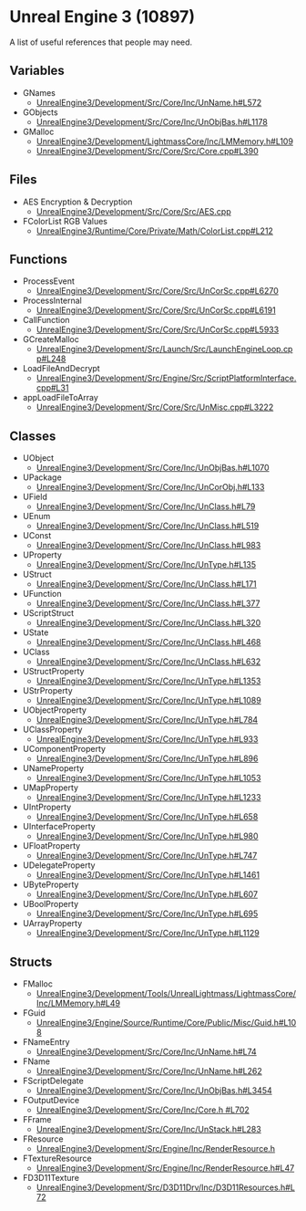 # Unreal Engine 3 (10897)

A list of useful references that people may need.

## Variables
- GNames
  - [UnrealEngine3/Development/Src/Core/Inc/UnName.h#L572](https://github.com/CodeRedModding/UnrealEngine3/blob/main/Development/Src/Core/Inc/UnName.h#L572)
- GObjects
  - [UnrealEngine3/Development/Src/Core/Inc/UnObjBas.h#L1178](https://github.com/CodeRedModding/UnrealEngine3/blob/main/Development/Src/Core/Inc/UnObjBas.h#L1178)
- GMalloc
  - [UnrealEngine3/Development/LightmassCore/Inc/LMMemory.h#L109](https://github.com/CodeRedModding/UnrealEngine3/blob/main/Development/Tools/UnrealLightmass/LightmassCore/Inc/LMMemory.h#L109)
  - [UnrealEngine3/Development/Src/Core/Src/Core.cpp#L390](https://github.com/CodeRedModding/UnrealEngine3/blob/main/Development/Src/Core/Src/Core.cpp#L390)

 ## Files
- AES Encryption & Decryption
  - [UnrealEngine3/Development/Src/Core/Src/AES.cpp](https://github.com/CodeRedModding/UnrealEngine3/blob/main/Development/Src/Core/Src/AES.cpp)
- FColorList RGB Values
  - [UnrealEngine3/Runtime/Core/Private/Math/ColorList.cpp#L212](https://github.com/EpicGames/UnrealEngine/blob/release/Engine/Source/Runtime/Core/Private/Math/ColorList.cpp#L212)

## Functions
- ProcessEvent
  - [UnrealEngine3/Development/Src/Core/Src/UnCorSc.cpp#L6270](https://github.com/CodeRedModding/UnrealEngine3/blob/main/Development/Src/Core/Src/UnCorSc.cpp#L6270)
- ProcessInternal
  - [UnrealEngine3/Development/Src/Core/Src/UnCorSc.cpp#L6191](https://github.com/CodeRedModding/UnrealEngine3/blob/main/Development/Src/Core/Src/UnCorSc.cpp#L6191)
- CallFunction
  - [UnrealEngine3/Development/Src/Core/Src/UnCorSc.cpp#L5933](https://github.com/CodeRedModding/UnrealEngine3/blob/main/Development/Src/Core/Src/UnCorSc.cpp#L5933)
- GCreateMalloc
  - [UnrealEngine3/Development/Src/Launch/Src/LaunchEngineLoop.cpp#L248](https://github.com/CodeRedModding/UnrealEngine3/blob/main/Development/Src/Launch/Src/LaunchEngineLoop.cpp#L248)
- LoadFileAndDecrypt
  - [UnrealEngine3/Development/Src/Engine/Src/ScriptPlatformInterface.cpp#L31](https://github.com/CodeRedModding/UnrealEngine3/blob/main/Development/Src/Engine/Src/ScriptPlatformInterface.cpp#L31)
- appLoadFileToArray
  - [UnrealEngine3/Development/Src/Core/Src/UnMisc.cpp#L3222](https://github.com/CodeRedModding/UnrealEngine3/blob/main/Development/Src/Core/Src/UnMisc.cpp#L3222)

## Classes
- UObject
  - [UnrealEngine3/Development/Src/Core/Inc/UnObjBas.h#L1070](https://github.com/CodeRedModding/UnrealEngine3/blob/main/Development/Src/Core/Inc/UnObjBas.h#L1070)
- UPackage
  - [UnrealEngine3/Development/Src/Core/Inc/UnCorObj.h#L133](https://github.com/CodeRedModding/UnrealEngine3/blob/main/Development/Src/Core/Inc/UnCorObj.h#L133)
- UField
  - [UnrealEngine3/Development/Src/Core/Inc/UnClass.h#L79](https://github.com/CodeRedModding/UnrealEngine3/blob/main/Development/Src/Core/Inc/UnClass.h#L79)
- UEnum
  - [UnrealEngine3/Development/Src/Core/Inc/UnClass.h#L519](https://github.com/CodeRedModding/UnrealEngine3/blob/main/Development/Src/Core/Inc/UnClass.h#L519)
- UConst
  - [UnrealEngine3/Development/Src/Core/Inc/UnClass.h#L983](https://github.com/CodeRedModding/UnrealEngine3/blob/main/Development/Src/Core/Inc/UnClass.h#L983)
- UProperty
  - [UnrealEngine3/Development/Src/Core/Inc/UnType.h#L135](https://github.com/CodeRedModding/UnrealEngine3/blob/main/Development/Src/Core/Inc/UnType.h#L135)
- UStruct
  - [UnrealEngine3/Development/Src/Core/Inc/UnClass.h#L171](https://github.com/CodeRedModding/UnrealEngine3/blob/main/Development/Src/Core/Inc/UnClass.h#L171)
- UFunction
  - [UnrealEngine3/Development/Src/Core/Inc/UnClass.h#L377](https://github.com/CodeRedModding/UnrealEngine3/blob/main/Development/Src/Core/Inc/UnClass.h#L377)
- UScriptStruct
  - [UnrealEngine3/Development/Src/Core/Inc/UnClass.h#L320](https://github.com/CodeRedModding/UnrealEngine3/blob/main/Development/Src/Core/Inc/UnClass.h#L320)
- UState
  - [UnrealEngine3/Development/Src/Core/Inc/UnClass.h#L468](https://github.com/CodeRedModding/UnrealEngine3/blob/main/Development/Src/Core/Inc/UnClass.h#L468)
- UClass
  - [UnrealEngine3/Development/Src/Core/Inc/UnClass.h#L632](https://github.com/CodeRedModding/UnrealEngine3/blob/main/Development/Src/Core/Inc/UnClass.h#L632)
- UStructProperty
  - [UnrealEngine3/Development/Src/Core/Inc/UnType.h#L1353](https://github.com/CodeRedModding/UnrealEngine3/blob/main/Development/Src/Core/Inc/UnType.h#L1353)
- UStrProperty
  - [UnrealEngine3/Development/Src/Core/Inc/UnType.h#L1089](https://github.com/CodeRedModding/UnrealEngine3/blob/main/Development/Src/Core/Inc/UnType.h#L1089)
- UObjectProperty
  - [UnrealEngine3/Development/Src/Core/Inc/UnType.h#L784](https://github.com/CodeRedModding/UnrealEngine3/blob/main/Development/Src/Core/Inc/UnType.h#L784)
- UClassProperty
  - [UnrealEngine3/Development/Src/Core/Inc/UnType.h#L933](https://github.com/CodeRedModding/UnrealEngine3/blob/main/Development/Src/Core/Inc/UnType.h#L933)
- UComponentProperty
  - [UnrealEngine3/Development/Src/Core/Inc/UnType.h#L896](https://github.com/CodeRedModding/UnrealEngine3/blob/main/Development/Src/Core/Inc/UnType.h#L896)
- UNameProperty
  - [UnrealEngine3/Development/Src/Core/Inc/UnType.h#L1053](https://github.com/CodeRedModding/UnrealEngine3/blob/main/Development/Src/Core/Inc/UnType.h#L1053)
- UMapProperty
  - [UnrealEngine3/Development/Src/Core/Inc/UnType.h#L1233](https://github.com/CodeRedModding/UnrealEngine3/blob/main/Development/Src/Core/Inc/UnType.h#L1233)
- UIntProperty
  - [UnrealEngine3/Development/Src/Core/Inc/UnType.h#L658](https://github.com/CodeRedModding/UnrealEngine3/blob/main/Development/Src/Core/Inc/UnType.h#L658)
- UInterfaceProperty
  - [UnrealEngine3/Development/Src/Core/Inc/UnType.h#L980](https://github.com/CodeRedModding/UnrealEngine3/blob/main/Development/Src/Core/Inc/UnType.h#L980)
- UFloatProperty
  - [UnrealEngine3/Development/Src/Core/Inc/UnType.h#L747](https://github.com/CodeRedModding/UnrealEngine3/blob/main/Development/Src/Core/Inc/UnType.h#L747)
- UDelegateProperty
  - [UnrealEngine3/Development/Src/Core/Inc/UnType.h#L1461](https://github.com/CodeRedModding/UnrealEngine3/blob/main/Development/Src/Core/Inc/UnType.h#L1461)
- UByteProperty
  - [UnrealEngine3/Development/Src/Core/Inc/UnType.h#L607](https://github.com/CodeRedModding/UnrealEngine3/blob/main/Development/Src/Core/Inc/UnType.h#L607)
- UBoolProperty
  - [UnrealEngine3/Development/Src/Core/Inc/UnType.h#L695](https://github.com/CodeRedModding/UnrealEngine3/blob/main/Development/Src/Core/Inc/UnType.h#L695)
- UArrayProperty
  - [UnrealEngine3/Development/Src/Core/Inc/UnType.h#L1129](https://github.com/CodeRedModding/UnrealEngine3/blob/main/Development/Src/Core/Inc/UnType.h#L1129)

## Structs
- FMalloc
  - [UnrealEngine3/Development/Tools/UnrealLightmass/LightmassCore/Inc/LMMemory.h#L49](https://github.com/CodeRedModding/UnrealEngine3/blob/main/Development/Tools/UnrealLightmass/LightmassCore/Inc/LMMemory.h#L49)
- FGuid
  - [UnrealEngine3/Engine/Source/Runtime/Core/Public/Misc/Guid.h#L108](https://github.com/EpicGames/UnrealEngine/blob/release/Engine/Source/Runtime/Core/Public/Misc/Guid.h#L108)
- FNameEntry
  - [UnrealEngine3/Development/Src/Core/Inc/UnName.h#L74](https://github.com/CodeRedModding/UnrealEngine3/blob/main/Development/Src/Core/Inc/UnName.h#L74)
- FName
  - [UnrealEngine3/Development/Src/Core/Inc/UnName.h#L262](https://github.com/CodeRedModding/UnrealEngine3/blob/main/Development/Src/Core/Inc/UnName.h#L262)
- FScriptDelegate
  - [UnrealEngine3/Development/Src/Core/Inc/UnObjBas.h#L3454](https://github.com/CodeRedModding/UnrealEngine3/blob/main/Development/Src/Core/Inc/UnObjBas.h#L3454)
- FOutputDevice
  - [UnrealEngine3/Development/Src/Core/Inc/Core.h #L702](https://github.com/CodeRedModding/UnrealEngine3/blob/main/Development/Src/Core/Inc/Core.h#L702)
- FFrame
  - [UnrealEngine3/Development/Src/Core/Inc/UnStack.h#L283](https://github.com/CodeRedModding/UnrealEngine3/blob/main/Development/Src/Core/Inc/UnStack.h#L283)
- FResource
  - [UnrealEngine3/Development/Src/Engine/Inc/RenderResource.h](https://github.com/CodeRedModding/UnrealEngine3/blob/main/Development/Src/Engine/Inc/RenderResource.h)
- FTextureResource
  - [UnrealEngine3/Development/Src/Engine/Inc/RenderResource.h#L47](https://github.com/CodeRedModding/UnrealEngine3/blob/main/Development/Src/Engine/Inc/UnTex.h#L47)
- FD3D11Texture
  - [UnrealEngine3/Development/Src/D3D11Drv/Inc/D3D11Resources.h#L72](https://github.com/CodeRedModding/UnrealEngine3/blob/main/Development/Src/D3D11Drv/Inc/D3D11Resources.h#L72)

